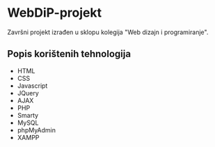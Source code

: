 # WebDiP-projekt

Završni projekt izrađen u sklopu kolegija "Web dizajn i programiranje".

## Popis korištenih tehnologija
* HTML
* CSS
* Javascript
* JQuery
* AJAX
* PHP
* Smarty
* MySQL
* phpMyAdmin
* XAMPP
